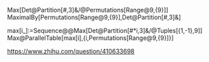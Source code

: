 Max[Det@Partition[#,3]&/@Permutations[Range@9,{9}]]
MaximalBy[Permutations[Range@9,{9}],Det@Partition[#,3]&]


max[i_]:=Sequence@@Max[Det@Partition[#*i,3]&/@Tuples[{1,-1},9]]
Max@ParallelTable[max[i],{i,Permutations[Range@9,{9}]}]


https://www.zhihu.com/question/410633698